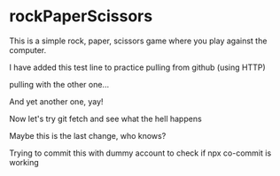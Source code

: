 # rockPaperScissors
This is a simple rock, paper, scissors game where you play against the computer. 

I have added this test line to practice pulling from github (using HTTP)

pulling with the other one...

And yet another one, yay!

Now let's try git fetch and see what the hell happens

Maybe this is the last change, who knows?

Trying to commit this with dummy account to check if npx co-commit is working